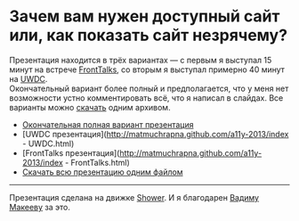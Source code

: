 # Зачем вам нужен доступный сайт или, как показать сайт незрячему? #

Презентация находится в трёх вариантах — с первым я выступал 15 минут на
встрече [FrontTalks](http://fronttalks.github.com/), со вторым я выступал примерно 40 минут на [UWDC](http://2013.uwdc.ru/).  
Окончательный вариант более полный и предполагается, что у меня нет возможности
устно комментировать всё, что я написал в слайдах. Все варианты можно [скачать](http://matmuchrapna.github.com/a11y-2013/a11y-talk.zip)
одним архивом.


* [Окончательная полная вариант презентация](http://matmuchrapna.github.com/a11y-2013/)
* [UWDC презентация](http://matmuchrapna.github.com/a11y-2013/index - UWDC.html)
* [FrontTalks презентация](http://matmuchrapna.github.com/a11y-2013/index - FrontTalks.html)
* [Скачать всю презентацию одним файлом](http://matmuchrapna.github.com/a11y-2013/a11y-talk.zip)

---------------------------------------

Презентация сделана на движке [Shower](https://github.com/shower/). И я благодарен [Вадиму Макееву](http://twitter.com/pepelsbey) за это.

